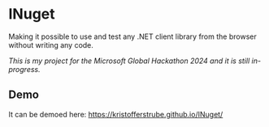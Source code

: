 # INuget
Making it possible to use and test any .NET client library from the browser without writing any code.

*This is my project for the Microsoft Global Hackathon 2024 and it is still in-progress.*

## Demo
It can be demoed here: https://kristofferstrube.github.io/INuget/
